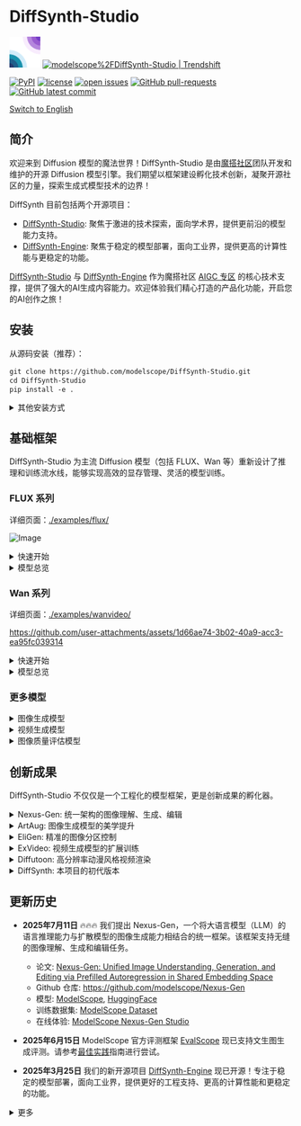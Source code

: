 # DiffSynth-Studio

<a href="https://github.com/modelscope/DiffSynth-Studio"><img src=".github/workflows/logo.gif" title="Logo" style="max-width:100%;" width="55" /></a> <a href="https://trendshift.io/repositories/10946" target="_blank"><img src="https://trendshift.io/api/badge/repositories/10946" alt="modelscope%2FDiffSynth-Studio | Trendshift" style="width: 250px; height: 55px;" width="250" height="55"/></a></p>

[![PyPI](https://img.shields.io/pypi/v/DiffSynth)](https://pypi.org/project/DiffSynth/)
[![license](https://img.shields.io/github/license/modelscope/DiffSynth-Studio.svg)](https://github.com/modelscope/DiffSynth-Studio/blob/master/LICENSE)
[![open issues](https://isitmaintained.com/badge/open/modelscope/DiffSynth-Studio.svg)](https://github.com/modelscope/DiffSynth-Studio/issues)
[![GitHub pull-requests](https://img.shields.io/github/issues-pr/modelscope/DiffSynth-Studio.svg)](https://GitHub.com/modelscope/DiffSynth-Studio/pull/)
[![GitHub latest commit](https://badgen.net/github/last-commit/modelscope/DiffSynth-Studio)](https://GitHub.com/modelscope/DiffSynth-Studio/commit/) 

[Switch to English](./README.md)

## 简介

欢迎来到 Diffusion 模型的魔法世界！DiffSynth-Studio 是由[魔搭社区](https://www.modelscope.cn/)团队开发和维护的开源 Diffusion 模型引擎。我们期望以框架建设孵化技术创新，凝聚开源社区的力量，探索生成式模型技术的边界！

DiffSynth 目前包括两个开源项目：
* [DiffSynth-Studio](https://github.com/modelscope/DiffSynth-Studio): 聚焦于激进的技术探索，面向学术界，提供更前沿的模型能力支持。
* [DiffSynth-Engine](https://github.com/modelscope/DiffSynth-Engine): 聚焦于稳定的模型部署，面向工业界，提供更高的计算性能与更稳定的功能。

[DiffSynth-Studio](https://github.com/modelscope/DiffSynth-Studio) 与 [DiffSynth-Engine](https://github.com/modelscope/DiffSynth-Engine) 作为魔搭社区 [AIGC 专区](https://modelscope.cn/aigc/home) 的核心技术支撑，提供了强大的AI生成内容能力。欢迎体验我们精心打造的产品化功能，开启您的AI创作之旅！

## 安装

从源码安装（推荐）：

```
git clone https://github.com/modelscope/DiffSynth-Studio.git
cd DiffSynth-Studio
pip install -e .
```

<details>
<summary>其他安装方式</summary>

从 pypi 安装（存在版本更新延迟，如需使用最新功能，请从源码安装）

```
pip install diffsynth
```

如果在安装过程中遇到问题，可能是由上游依赖包导致的，请参考这些包的文档：

* [torch](https://pytorch.org/get-started/locally/)
* [sentencepiece](https://github.com/google/sentencepiece)
* [cmake](https://cmake.org)
* [cupy](https://docs.cupy.dev/en/stable/install.html)

</details>



## 基础框架

DiffSynth-Studio 为主流 Diffusion 模型（包括 FLUX、Wan 等）重新设计了推理和训练流水线，能够实现高效的显存管理、灵活的模型训练。

### FLUX 系列

详细页面：[./examples/flux/](./examples/flux/)

![Image](https://github.com/user-attachments/assets/c01258e2-f251-441a-aa1e-ebb22f02594d)

<details>

<summary>快速开始</summary>

```python
import torch
from diffsynth.pipelines.flux_image_new import FluxImagePipeline, ModelConfig

pipe = FluxImagePipeline.from_pretrained(
    torch_dtype=torch.bfloat16,
    device="cuda",
    model_configs=[
        ModelConfig(model_id="black-forest-labs/FLUX.1-dev", origin_file_pattern="flux1-dev.safetensors"),
        ModelConfig(model_id="black-forest-labs/FLUX.1-dev", origin_file_pattern="text_encoder/model.safetensors"),
        ModelConfig(model_id="black-forest-labs/FLUX.1-dev", origin_file_pattern="text_encoder_2/"),
        ModelConfig(model_id="black-forest-labs/FLUX.1-dev", origin_file_pattern="ae.safetensors"),
    ],
)

image = pipe(prompt="a cat", seed=0)
image.save("image.jpg")
```

</details>

<details>

<summary>模型总览</summary>

|模型 ID|额外参数|推理|低显存推理|全量训练|全量训练后验证|LoRA 训练|LoRA 训练后验证|
|-|-|-|-|-|-|-|-|
|[FLUX.1-dev](https://www.modelscope.cn/models/black-forest-labs/FLUX.1-dev)||[code](./examples/flux/model_inference/FLUX.1-dev.py)|[code](./examples/flux/model_inference_low_vram/FLUX.1-dev.py)|[code](./examples/flux/model_training/full/FLUX.1-dev.sh)|[code](./examples/flux/model_training/validate_full/FLUX.1-dev.py)|[code](./examples/flux/model_training/lora/FLUX.1-dev.sh)|[code](./examples/flux/model_training/validate_lora/FLUX.1-dev.py)|
|[FLUX.1-Kontext-dev](https://www.modelscope.cn/models/black-forest-labs/FLUX.1-Kontext-dev)|`kontext_images`|[code](./examples/flux/model_inference/FLUX.1-Kontext-dev.py)|[code](./examples/flux/model_inference_low_vram/FLUX.1-Kontext-dev.py)|[code](./examples/flux/model_training/full/FLUX.1-Kontext-dev.sh)|[code](./examples/flux/model_training/validate_full/FLUX.1-Kontext-dev.py)|[code](./examples/flux/model_training/lora/FLUX.1-Kontext-dev.sh)|[code](./examples/flux/model_training/validate_lora/FLUX.1-Kontext-dev.py)|
|[FLUX.1-dev-Controlnet-Inpainting-Beta](https://www.modelscope.cn/models/alimama-creative/FLUX.1-dev-Controlnet-Inpainting-Beta)|`controlnet_inputs`|[code](./examples/flux/model_inference/FLUX.1-dev-Controlnet-Inpainting-Beta.py)|[code](./examples/flux/model_inference_low_vram/FLUX.1-dev-Controlnet-Inpainting-Beta.py)|[code](./examples/flux/model_training/full/FLUX.1-dev-Controlnet-Inpainting-Beta.sh)|[code](./examples/flux/model_training/validate_full/FLUX.1-dev-Controlnet-Inpainting-Beta.py)|[code](./examples/flux/model_training/lora/FLUX.1-dev-Controlnet-Inpainting-Beta.sh)|[code](./examples/flux/model_training/validate_lora/FLUX.1-dev-Controlnet-Inpainting-Beta.py)|
|[FLUX.1-dev-Controlnet-Union-alpha](https://www.modelscope.cn/models/InstantX/FLUX.1-dev-Controlnet-Union-alpha)|`controlnet_inputs`|[code](./examples/flux/model_inference/FLUX.1-dev-Controlnet-Union-alpha.py)|[code](./examples/flux/model_inference_low_vram/FLUX.1-dev-Controlnet-Union-alpha.py)|[code](./examples/flux/model_training/full/FLUX.1-dev-Controlnet-Union-alpha.sh)|[code](./examples/flux/model_training/validate_full/FLUX.1-dev-Controlnet-Union-alpha.py)|[code](./examples/flux/model_training/lora/FLUX.1-dev-Controlnet-Union-alpha.sh)|[code](./examples/flux/model_training/validate_lora/FLUX.1-dev-Controlnet-Union-alpha.py)|
|[FLUX.1-dev-Controlnet-Upscaler](https://www.modelscope.cn/models/jasperai/Flux.1-dev-Controlnet-Upscaler)|`controlnet_inputs`|[code](./examples/flux/model_inference/FLUX.1-dev-Controlnet-Upscaler.py)|[code](./examples/flux/model_inference_low_vram/FLUX.1-dev-Controlnet-Upscaler.py)|[code](./examples/flux/model_training/full/FLUX.1-dev-Controlnet-Upscaler.sh)|[code](./examples/flux/model_training/validate_full/FLUX.1-dev-Controlnet-Upscaler.py)|[code](./examples/flux/model_training/lora/FLUX.1-dev-Controlnet-Upscaler.sh)|[code](./examples/flux/model_training/validate_lora/FLUX.1-dev-Controlnet-Upscaler.py)|
|[FLUX.1-dev-IP-Adapter](https://www.modelscope.cn/models/InstantX/FLUX.1-dev-IP-Adapter)|`ipadapter_images`, `ipadapter_scale`|[code](./examples/flux/model_inference/FLUX.1-dev-IP-Adapter.py)|[code](./examples/flux/model_inference_low_vram/FLUX.1-dev-IP-Adapter.py)|[code](./examples/flux/model_training/full/FLUX.1-dev-IP-Adapter.sh)|[code](./examples/flux/model_training/validate_full/FLUX.1-dev-IP-Adapter.py)|[code](./examples/flux/model_training/lora/FLUX.1-dev-IP-Adapter.sh)|[code](./examples/flux/model_training/validate_lora/FLUX.1-dev-IP-Adapter.py)|
|[FLUX.1-dev-InfiniteYou](https://www.modelscope.cn/models/ByteDance/InfiniteYou)|`infinityou_id_image`, `infinityou_guidance`, `controlnet_inputs`|[code](./examples/flux/model_inference/FLUX.1-dev-InfiniteYou.py)|[code](./examples/flux/model_inference_low_vram/FLUX.1-dev-InfiniteYou.py)|[code](./examples/flux/model_training/full/FLUX.1-dev-InfiniteYou.sh)|[code](./examples/flux/model_training/validate_full/FLUX.1-dev-InfiniteYou.py)|[code](./examples/flux/model_training/lora/FLUX.1-dev-InfiniteYou.sh)|[code](./examples/flux/model_training/validate_lora/FLUX.1-dev-InfiniteYou.py)|
|[FLUX.1-dev-EliGen](https://www.modelscope.cn/models/DiffSynth-Studio/Eligen)|`eligen_entity_prompts`, `eligen_entity_masks`, `eligen_enable_on_negative`, `eligen_enable_inpaint`|[code](./examples/flux/model_inference/FLUX.1-dev-EliGen.py)|[code](./examples/flux/model_inference_low_vram/FLUX.1-dev-EliGen.py)|-|-|[code](./examples/flux/model_training/lora/FLUX.1-dev-EliGen.sh)|[code](./examples/flux/model_training/validate_lora/FLUX.1-dev-EliGen.py)|
|[FLUX.1-dev-LoRA-Encoder](https://www.modelscope.cn/models/DiffSynth-Studio/LoRA-Encoder-FLUX.1-Dev)|`lora_encoder_inputs`, `lora_encoder_scale`|[code](./examples/flux/model_inference/FLUX.1-dev-LoRA-Encoder.py)|[code](./examples/flux/model_inference_low_vram/FLUX.1-dev-LoRA-Encoder.py)|[code](./examples/flux/model_training/full/FLUX.1-dev-LoRA-Encoder.sh)|[code](./examples/flux/model_training/validate_full/FLUX.1-dev-LoRA-Encoder.py)|-|-|
|[FLUX.1-dev-LoRA-Fusion-Preview](https://modelscope.cn/models/DiffSynth-Studio/LoRAFusion-preview-FLUX.1-dev)||[code](./examples/flux/model_inference/FLUX.1-dev-LoRA-Fusion.py)|-|-|-|-|-|
|[Step1X-Edit](https://www.modelscope.cn/models/stepfun-ai/Step1X-Edit)|`step1x_reference_image`|[code](./examples/flux/model_inference/Step1X-Edit.py)|[code](./examples/flux/model_inference_low_vram/Step1X-Edit.py)|[code](./examples/flux/model_training/full/Step1X-Edit.sh)|[code](./examples/flux/model_training/validate_full/Step1X-Edit.py)|[code](./examples/flux/model_training/lora/Step1X-Edit.sh)|[code](./examples/flux/model_training/validate_lora/Step1X-Edit.py)|
|[FLEX.2-preview](https://www.modelscope.cn/models/ostris/Flex.2-preview)|`flex_inpaint_image`, `flex_inpaint_mask`, `flex_control_image`, `flex_control_strength`, `flex_control_stop`|[code](./examples/flux/model_inference/FLEX.2-preview.py)|[code](./examples/flux/model_inference_low_vram/FLEX.2-preview.py)|[code](./examples/flux/model_training/full/FLEX.2-preview.sh)|[code](./examples/flux/model_training/validate_full/FLEX.2-preview.py)|[code](./examples/flux/model_training/lora/FLEX.2-preview.sh)|[code](./examples/flux/model_training/validate_lora/FLEX.2-preview.py)|
|[Nexus-Gen](https://www.modelscope.cn/models/DiffSynth-Studio/Nexus-GenV2)|`nexus_gen_reference_image`|[code](./examples/flux/model_inference/Nexus-Gen-Editing.py)|[code](./examples/flux/model_inference_low_vram/Nexus-Gen-Editing.py)|[code](./examples/flux/model_training/full/Nexus-Gen.sh)|[code](./examples/flux/model_training/validate_full/Nexus-Gen.py)|[code](./examples/flux/model_training/lora/Nexus-Gen.sh)|[code](./examples/flux/model_training/validate_lora/Nexus-Gen.py)|

</details>

### Wan 系列

详细页面：[./examples/wanvideo/](./examples/wanvideo/)

https://github.com/user-attachments/assets/1d66ae74-3b02-40a9-acc3-ea95fc039314

<details>

<summary>快速开始</summary>

```python
import torch
from diffsynth import save_video
from diffsynth.pipelines.wan_video_new import WanVideoPipeline, ModelConfig

pipe = WanVideoPipeline.from_pretrained(
    torch_dtype=torch.bfloat16,
    device="cuda",
    model_configs=[
        ModelConfig(model_id="Wan-AI/Wan2.1-T2V-1.3B", origin_file_pattern="diffusion_pytorch_model*.safetensors", offload_device="cpu"),
        ModelConfig(model_id="Wan-AI/Wan2.1-T2V-1.3B", origin_file_pattern="models_t5_umt5-xxl-enc-bf16.pth", offload_device="cpu"),
        ModelConfig(model_id="Wan-AI/Wan2.1-T2V-1.3B", origin_file_pattern="Wan2.1_VAE.pth", offload_device="cpu"),
    ],
)
pipe.enable_vram_management()

video = pipe(
    prompt="纪实摄影风格画面，一只活泼的小狗在绿茵茵的草地上迅速奔跑。小狗毛色棕黄，两只耳朵立起，神情专注而欢快。阳光洒在它身上，使得毛发看上去格外柔软而闪亮。背景是一片开阔的草地，偶尔点缀着几朵野花，远处隐约可见蓝天和几片白云。透视感鲜明，捕捉小狗奔跑时的动感和四周草地的生机。中景侧面移动视角。",
    negative_prompt="色调艳丽，过曝，静态，细节模糊不清，字幕，风格，作品，画作，画面，静止，整体发灰，最差质量，低质量，JPEG压缩残留，丑陋的，残缺的，多余的手指，画得不好的手部，画得不好的脸部，畸形的，毁容的，形态畸形的肢体，手指融合，静止不动的画面，杂乱的背景，三条腿，背景人很多，倒着走",
    seed=0, tiled=True,
)
save_video(video, "video1.mp4", fps=15, quality=5)
```

</details>

<details>

<summary>模型总览</summary>

|模型 ID|额外参数|推理|全量训练|全量训练后验证|LoRA 训练|LoRA 训练后验证|
|-|-|-|-|-|-|-|
|[Wan-AI/Wan2.1-T2V-1.3B](https://modelscope.cn/models/Wan-AI/Wan2.1-T2V-1.3B)||[code](./examples/wanvideo/model_inference/Wan2.1-T2V-1.3B.py)|[code](./examples/wanvideo/model_training/full/Wan2.1-T2V-1.3B.sh)|[code](./examples/wanvideo/model_training/validate_full/Wan2.1-T2V-1.3B.py)|[code](./examples/wanvideo/model_training/lora/Wan2.1-T2V-1.3B.sh)|[code](./examples/wanvideo/model_training/validate_lora/Wan2.1-T2V-1.3B.py)|
|[Wan-AI/Wan2.1-T2V-14B](https://modelscope.cn/models/Wan-AI/Wan2.1-T2V-14B)||[code](./examples/wanvideo/model_inference/Wan2.1-T2V-14B.py)|[code](./examples/wanvideo/model_training/full/Wan2.1-T2V-14B.sh)|[code](./examples/wanvideo/model_training/validate_full/Wan2.1-T2V-14B.py)|[code](./examples/wanvideo/model_training/lora/Wan2.1-T2V-14B.sh)|[code](./examples/wanvideo/model_training/validate_lora/Wan2.1-T2V-14B.py)|
|[Wan-AI/Wan2.1-I2V-14B-480P](https://modelscope.cn/models/Wan-AI/Wan2.1-I2V-14B-480P)|`input_image`|[code](./examples/wanvideo/model_inference/Wan2.1-I2V-14B-480P.py)|[code](./examples/wanvideo/model_training/full/Wan2.1-I2V-14B-480P.sh)|[code](./examples/wanvideo/model_training/validate_full/Wan2.1-I2V-14B-480P.py)|[code](./examples/wanvideo/model_training/lora/Wan2.1-I2V-14B-480P.sh)|[code](./examples/wanvideo/model_training/validate_lora/Wan2.1-I2V-14B-480P.py)|
|[Wan-AI/Wan2.1-I2V-14B-720P](https://modelscope.cn/models/Wan-AI/Wan2.1-I2V-14B-720P)|`input_image`|[code](./examples/wanvideo/model_inference/Wan2.1-I2V-14B-720P.py)|[code](./examples/wanvideo/model_training/full/Wan2.1-I2V-14B-720P.sh)|[code](./examples/wanvideo/model_training/validate_full/Wan2.1-I2V-14B-720P.py)|[code](./examples/wanvideo/model_training/lora/Wan2.1-I2V-14B-720P.sh)|[code](./examples/wanvideo/model_training/validate_lora/Wan2.1-I2V-14B-720P.py)|
|[Wan-AI/Wan2.1-FLF2V-14B-720P](https://modelscope.cn/models/Wan-AI/Wan2.1-FLF2V-14B-720P)|`input_image`, `end_image`|[code](./examples/wanvideo/model_inference/Wan2.1-FLF2V-14B-720P.py)|[code](./examples/wanvideo/model_training/full/Wan2.1-FLF2V-14B-720P.sh)|[code](./examples/wanvideo/model_training/validate_full/Wan2.1-FLF2V-14B-720P.py)|[code](./examples/wanvideo/model_training/lora/Wan2.1-FLF2V-14B-720P.sh)|[code](./examples/wanvideo/model_training/validate_lora/Wan2.1-FLF2V-14B-720P.py)|
|[PAI/Wan2.1-Fun-1.3B-InP](https://modelscope.cn/models/PAI/Wan2.1-Fun-1.3B-InP)|`input_image`, `end_image`|[code](./examples/wanvideo/model_inference/Wan2.1-Fun-1.3B-InP.py)|[code](./examples/wanvideo/model_training/full/Wan2.1-Fun-1.3B-InP.sh)|[code](./examples/wanvideo/model_training/validate_full/Wan2.1-Fun-1.3B-InP.py)|[code](./examples/wanvideo/model_training/lora/Wan2.1-Fun-1.3B-InP.sh)|[code](./examples/wanvideo/model_training/validate_lora/Wan2.1-Fun-1.3B-InP.py)|
|[PAI/Wan2.1-Fun-1.3B-Control](https://modelscope.cn/models/PAI/Wan2.1-Fun-1.3B-Control)|`control_video`|[code](./examples/wanvideo/model_inference/Wan2.1-Fun-1.3B-Control.py)|[code](./examples/wanvideo/model_training/full/Wan2.1-Fun-1.3B-Control.sh)|[code](./examples/wanvideo/model_training/validate_full/Wan2.1-Fun-1.3B-Control.py)|[code](./examples/wanvideo/model_training/lora/Wan2.1-Fun-1.3B-Control.sh)|[code](./examples/wanvideo/model_training/validate_lora/Wan2.1-Fun-1.3B-Control.py)|
|[PAI/Wan2.1-Fun-14B-InP](https://modelscope.cn/models/PAI/Wan2.1-Fun-14B-InP)|`input_image`, `end_image`|[code](./examples/wanvideo/model_inference/Wan2.1-Fun-14B-InP.py)|[code](./examples/wanvideo/model_training/full/Wan2.1-Fun-14B-InP.sh)|[code](./examples/wanvideo/model_training/validate_full/Wan2.1-Fun-14B-InP.py)|[code](./examples/wanvideo/model_training/lora/Wan2.1-Fun-14B-InP.sh)|[code](./examples/wanvideo/model_training/validate_lora/Wan2.1-Fun-14B-InP.py)|
|[PAI/Wan2.1-Fun-14B-Control](https://modelscope.cn/models/PAI/Wan2.1-Fun-14B-Control)|`control_video`|[code](./examples/wanvideo/model_inference/Wan2.1-Fun-14B-Control.py)|[code](./examples/wanvideo/model_training/full/Wan2.1-Fun-14B-Control.sh)|[code](./examples/wanvideo/model_training/validate_full/Wan2.1-Fun-14B-Control.py)|[code](./examples/wanvideo/model_training/lora/Wan2.1-Fun-14B-Control.sh)|[code](./examples/wanvideo/model_training/validate_lora/Wan2.1-Fun-14B-Control.py)|
|[PAI/Wan2.1-Fun-V1.1-1.3B-Control](https://modelscope.cn/models/PAI/Wan2.1-Fun-V1.1-1.3B-Control)|`control_video`, `reference_image`|[code](./examples/wanvideo/model_inference/Wan2.1-Fun-V1.1-1.3B-Control.py)|[code](./examples/wanvideo/model_training/full/Wan2.1-Fun-V1.1-1.3B-Control.sh)|[code](./examples/wanvideo/model_training/validate_full/Wan2.1-Fun-V1.1-1.3B-Control.py)|[code](./examples/wanvideo/model_training/lora/Wan2.1-Fun-V1.1-1.3B-Control.sh)|[code](./examples/wanvideo/model_training/validate_lora/Wan2.1-Fun-V1.1-1.3B-Control.py)|
|[PAI/Wan2.1-Fun-V1.1-14B-Control](https://modelscope.cn/models/PAI/Wan2.1-Fun-V1.1-14B-Control)|`control_video`, `reference_image`|[code](./examples/wanvideo/model_inference/Wan2.1-Fun-V1.1-14B-Control.py)|[code](./examples/wanvideo/model_training/full/Wan2.1-Fun-V1.1-14B-Control.sh)|[code](./examples/wanvideo/model_training/validate_full/Wan2.1-Fun-V1.1-14B-Control.py)|[code](./examples/wanvideo/model_training/lora/Wan2.1-Fun-V1.1-14B-Control.sh)|[code](./examples/wanvideo/examples/wanmodel_training/validate_lora/Wan2.1-Fun-V1.1-14B-Control.py)|
|[PAI/Wan2.1-Fun-V1.1-1.3B-InP](https://modelscope.cn/models/PAI/Wan2.1-Fun-V1.1-1.3B-InP)|`input_image`, `end_image`|[code](./examples/wanvideo/model_inference/Wan2.1-Fun-V1.1-1.3B-InP.py)|[code](./examples/wanvideo/model_training/full/Wan2.1-Fun-V1.1-1.3B-InP.sh)|[code](./examples/wanvideo/model_training/validate_full/Wan2.1-Fun-V1.1-1.3B-InP.py)|[code](./examples/wanvideo/model_training/lora/Wan2.1-Fun-V1.1-1.3B-InP.sh)|[code](./examples/wanvideo/model_training/validate_lora/Wan2.1-Fun-V1.1-1.3B-InP.py)|
|[PAI/Wan2.1-Fun-V1.1-14B-InP](https://modelscope.cn/models/PAI/Wan2.1-Fun-V1.1-14B-InP)|`input_image`, `end_image`|[code](./examples/wanvideo/model_inference/Wan2.1-Fun-V1.1-14B-InP.py)|[code](./examples/wanvideo/model_training/full/Wan2.1-Fun-V1.1-14B-InP.sh)|[code](./examples/wanvideo/model_training/validate_full/Wan2.1-Fun-V1.1-14B-InP.py)|[code](./examples/wanvideo/model_training/lora/Wan2.1-Fun-V1.1-14B-InP.sh)|[code](./examples/wanvideo/model_training/validate_lora/Wan2.1-Fun-V1.1-14B-InP.py)|
|[PAI/Wan2.1-Fun-V1.1-1.3B-Control-Camera](https://modelscope.cn/models/PAI/Wan2.1-Fun-V1.1-1.3B-Control-Camera)|`control_camera_video`, `input_image`|[code](./examples/wanvideo/model_inference/Wan2.1-Fun-V1.1-1.3B-Control-Camera.py)|[code](./examples/wanvideo/model_training/full/Wan2.1-Fun-V1.1-1.3B-Control-Camera.sh)|[code](./examples/wanvideo/model_training/validate_full/Wan2.1-Fun-V1.1-1.3B-Control-Camera.py)|[code](./examples/wanvideo/model_training/lora/Wan2.1-Fun-V1.1-1.3B-Control-Camera.sh)|[code](./examples/wanvideo/model_training/validate_lora/Wan2.1-Fun-V1.1-1.3B-Control-Camera.py)|
|[PAI/Wan2.1-Fun-V1.1-14B-Control-Camera](https://modelscope.cn/models/PAI/Wan2.1-Fun-V1.1-14B-Control-Camera)|`control_camera_video`, `input_image`|[code](./examples/wanvideo/model_inference/Wan2.1-Fun-V1.1-14B-Control-Camera.py)|[code](./examples/wanvideo/model_training/full/Wan2.1-Fun-V1.1-14B-Control-Camera.sh)|[code](./examples/wanvideo/model_training/validate_full/Wan2.1-Fun-V1.1-14B-Control-Camera.py)|[code](./examples/wanvideo/model_training/lora/Wan2.1-Fun-V1.1-14B-Control-Camera.sh)|[code](./examples/wanvideo/model_training/validate_lora/Wan2.1-Fun-V1.1-14B-Control-Camera.py)|
|[iic/VACE-Wan2.1-1.3B-Preview](https://modelscope.cn/models/iic/VACE-Wan2.1-1.3B-Preview)|`vace_control_video`, `vace_reference_image`|[code](./examples/wanvideo/model_inference/Wan2.1-VACE-1.3B-Preview.py)|[code](./examples/wanvideo/model_training/full/Wan2.1-VACE-1.3B-Preview.sh)|[code](./examples/wanvideo/model_training/validate_full/Wan2.1-VACE-1.3B-Preview.py)|[code](./examples/wanvideo/model_training/lora/Wan2.1-VACE-1.3B-Preview.sh)|[code](./examples/wanvideo/model_training/validate_lora/Wan2.1-VACE-1.3B-Preview.py)|
|[Wan-AI/Wan2.1-VACE-1.3B](https://modelscope.cn/models/Wan-AI/Wan2.1-VACE-1.3B)|`vace_control_video`, `vace_reference_image`|[code](./examples/wanvideo/model_inference/Wan2.1-VACE-1.3B.py)|[code](./examples/wanvideo/model_training/full/Wan2.1-VACE-1.3B.sh)|[code](./examples/wanvideo/model_training/validate_full/Wan2.1-VACE-1.3B.py)|[code](./examples/wanvideo/model_training/lora/Wan2.1-VACE-1.3B.sh)|[code](./examples/wanvideo/model_training/validate_lora/Wan2.1-VACE-1.3B.py)|
|[Wan-AI/Wan2.1-VACE-14B](https://modelscope.cn/models/Wan-AI/Wan2.1-VACE-14B)|`vace_control_video`, `vace_reference_image`|[code](./examples/wanvideo/model_inference/Wan2.1-VACE-14B.py)|[code](./examples/wanvideo/model_training/full/Wan2.1-VACE-14B.sh)|[code](./examples/wanvideo/model_training/validate_full/Wan2.1-VACE-14B.py)|[code](./examples/wanvideo/model_training/lora/Wan2.1-VACE-14B.sh)|[code](./examples/wanvideo/model_training/validate_lora/Wan2.1-VACE-14B.py)|
|[DiffSynth-Studio/Wan2.1-1.3b-speedcontrol-v1](https://modelscope.cn/models/DiffSynth-Studio/Wan2.1-1.3b-speedcontrol-v1)|`motion_bucket_id`|[code](./examples/wanvideo/model_inference/Wan2.1-1.3b-speedcontrol-v1.py)|[code](./examples/wanvideo/model_training/full/Wan2.1-1.3b-speedcontrol-v1.sh)|[code](./examples/wanvideo/model_training/validate_full/Wan2.1-1.3b-speedcontrol-v1.py)|[code](./examples/wanvideo/model_training/lora/Wan2.1-1.3b-speedcontrol-v1.sh)|[code](./examples/wanvideo/model_training/validate_lora/Wan2.1-1.3b-speedcontrol-v1.py)|

</details>



### 更多模型



<details>
<summary>图像生成模型</summary>

详细页面：[./examples/image_synthesis/](./examples/image_synthesis/)

|FLUX|Stable Diffusion 3|
|-|-|
|![image_1024_cfg](https://github.com/user-attachments/assets/984561e9-553d-4952-9443-79ce144f379f)|![image_1024](https://github.com/modelscope/DiffSynth-Studio/assets/35051019/4df346db-6f91-420a-b4c1-26e205376098)|

|Kolors|Hunyuan-DiT|
|-|-|
|![image_1024](https://github.com/modelscope/DiffSynth-Studio/assets/35051019/53ef6f41-da11-4701-8665-9f64392607bf)|![image_1024](https://github.com/modelscope/DiffSynth-Studio/assets/35051019/60b022c8-df3f-4541-95ab-bf39f2fa8bb5)|

|Stable Diffusion|Stable Diffusion XL|
|-|-|
|![1024](https://github.com/Artiprocher/DiffSynth-Studio/assets/35051019/6fc84611-8da6-4a1f-8fee-9a34eba3b4a5)|![1024](https://github.com/Artiprocher/DiffSynth-Studio/assets/35051019/67687748-e738-438c-aee5-96096f09ac90)|

</details>



<details>
<summary>视频生成模型</summary>

- HunyuanVideo：[./examples/HunyuanVideo/](./examples/HunyuanVideo/)

https://github.com/user-attachments/assets/48dd24bb-0cc6-40d2-88c3-10feed3267e9

- StepVideo：[./examples/stepvideo/](./examples/stepvideo/)

https://github.com/user-attachments/assets/5954fdaa-a3cf-45a3-bd35-886e3cc4581b

- CogVideoX：[./examples/CogVideoX/](./examples/CogVideoX/)

https://github.com/user-attachments/assets/26b044c1-4a60-44a4-842f-627ff289d006

</details>



<details>
<summary>图像质量评估模型</summary>

我们集成了一系列图像质量评估模型，这些模型可以用于图像生成模型的评测、对齐训练等场景中。

详细页面：[./examples/image_quality_metric/](./examples/image_quality_metric/)

* [ImageReward](https://github.com/THUDM/ImageReward)
* [Aesthetic](https://github.com/christophschuhmann/improved-aesthetic-predictor)
* [PickScore](https://github.com/yuvalkirstain/pickscore)
* [CLIP](https://github.com/openai/CLIP)
* [HPSv2](https://github.com/tgxs002/HPSv2)
* [HPSv2.1](https://github.com/tgxs002/HPSv2)
* [MPS](https://github.com/Kwai-Kolors/MPS)

</details>



## 创新成果

DiffSynth-Studio 不仅仅是一个工程化的模型框架，更是创新成果的孵化器。

<details>
<summary>Nexus-Gen: 统一架构的图像理解、生成、编辑</summary>

- 详细页面：https://github.com/modelscope/Nexus-Gen
- 论文：[Nexus-Gen: Unified Image Understanding, Generation, and Editing via Prefilled Autoregression in Shared Embedding Space](https://arxiv.org/pdf/2504.21356)
- 模型：[ModelScope](https://www.modelscope.cn/models/DiffSynth-Studio/Nexus-GenV2), [HuggingFace](https://huggingface.co/modelscope/Nexus-GenV2)
- 数据集：[ModelScope Dataset](https://www.modelscope.cn/datasets/DiffSynth-Studio/Nexus-Gen-Training-Dataset)
- 在线体验：[ModelScope Nexus-Gen Studio](https://www.modelscope.cn/studios/DiffSynth-Studio/Nexus-Gen)

![](https://github.com/modelscope/Nexus-Gen/raw/main/assets/illustrations/gen_edit.jpg)

</details>



<details>
<summary>ArtAug: 图像生成模型的美学提升</summary>

- 详细页面：[./examples/ArtAug/](./examples/ArtAug/)
- 论文：[ArtAug: Enhancing Text-to-Image Generation through Synthesis-Understanding Interaction](https://arxiv.org/abs/2412.12888)
- 模型：[ModelScope](https://www.modelscope.cn/models/DiffSynth-Studio/ArtAug-lora-FLUX.1dev-v1), [HuggingFace](https://huggingface.co/ECNU-CILab/ArtAug-lora-FLUX.1dev-v1)
- 在线体验：[ModelScope AIGC Tab](https://www.modelscope.cn/aigc/imageGeneration?tab=advanced&versionId=7228&modelType=LoRA&sdVersion=FLUX_1&modelUrl=modelscope%3A%2F%2FDiffSynth-Studio%2FArtAug-lora-FLUX.1dev-v1%3Frevision%3Dv1.0)

|FLUX.1-dev|FLUX.1-dev + ArtAug LoRA|
|-|-|
|![image_1_base](https://github.com/user-attachments/assets/e1d5c505-b423-45fe-be01-25c2758f5417)|![image_1_enhance](https://github.com/user-attachments/assets/335908e3-d0bd-41c2-9d99-d10528a2d719)|

</details>



<details>

<summary>EliGen: 精准的图像分区控制</summary>

- 详细页面：[./examples/EntityControl/](./examples/EntityControl/)
- 论文：[EliGen: Entity-Level Controlled Image Generation with Regional Attention](https://arxiv.org/abs/2501.01097)
- 模型：[ModelScope](https://www.modelscope.cn/models/DiffSynth-Studio/Eligen), [HuggingFace](https://huggingface.co/modelscope/EliGen)
- 在线体验：[ModelScope EliGen Studio](https://www.modelscope.cn/studios/DiffSynth-Studio/EliGen)
- 数据集：[EliGen Train Set](https://www.modelscope.cn/datasets/DiffSynth-Studio/EliGenTrainSet)

|实体控制区域|生成图像|
|-|-|
|![eligen_example_2_mask_0](https://github.com/user-attachments/assets/1c6d9445-5022-4d91-ad2e-dc05321883d1)|![eligen_example_2_0](https://github.com/user-attachments/assets/86739945-cb07-4a49-b3b3-3bb65c90d14f)|

</details>



<details>

<summary>ExVideo: 视频生成模型的扩展训练</summary>

- 项目页面：[Project Page](https://ecnu-cilab.github.io/ExVideoProjectPage/)
- 论文：[ExVideo: Extending Video Diffusion Models via Parameter-Efficient Post-Tuning](https://arxiv.org/abs/2406.14130)
- 代码样例：[./examples/ExVideo/](./examples/ExVideo/)
- 模型：[ModelScope](https://modelscope.cn/models/ECNU-CILab/ExVideo-SVD-128f-v1), [HuggingFace](https://huggingface.co/ECNU-CILab/ExVideo-SVD-128f-v1)

https://github.com/modelscope/DiffSynth-Studio/assets/35051019/d97f6aa9-8064-4b5b-9d49-ed6001bb9acc

</details>



<details>

<summary>Diffutoon: 高分辨率动漫风格视频渲染</summary>

- 项目页面：[Project Page](https://ecnu-cilab.github.io/DiffutoonProjectPage/)
- 论文：[Diffutoon: High-Resolution Editable Toon Shading via Diffusion Models](https://arxiv.org/abs/2401.16224)
- 代码样例：[./examples/Diffutoon/](./examples/Diffutoon/)

https://github.com/Artiprocher/DiffSynth-Studio/assets/35051019/b54c05c5-d747-4709-be5e-b39af82404dd

</details>



<details>

<summary>DiffSynth: 本项目的初代版本</summary>

- 项目页面：[Project Page](https://ecnu-cilab.github.io/DiffSynth.github.io/)
- 论文：[DiffSynth: Latent In-Iteration Deflickering for Realistic Video Synthesis](https://arxiv.org/abs/2308.03463)
- 代码样例：[./examples/diffsynth/](./examples/diffsynth/)

https://github.com/Artiprocher/DiffSynth-Studio/assets/35051019/59fb2f7b-8de0-4481-b79f-0c3a7361a1ea

</details>



## 更新历史

- **2025年7月11日** 🔥🔥🔥 我们提出 Nexus-Gen，一个将大语言模型（LLM）的语言推理能力与扩散模型的图像生成能力相结合的统一框架。该框架支持无缝的图像理解、生成和编辑任务。
  - 论文: [Nexus-Gen: Unified Image Understanding, Generation, and Editing via Prefilled Autoregression in Shared Embedding Space](https://arxiv.org/pdf/2504.21356)
  - Github 仓库: https://github.com/modelscope/Nexus-Gen
  - 模型: [ModelScope](https://www.modelscope.cn/models/DiffSynth-Studio/Nexus-GenV2), [HuggingFace](https://huggingface.co/modelscope/Nexus-GenV2)
  - 训练数据集: [ModelScope Dataset](https://www.modelscope.cn/datasets/DiffSynth-Studio/Nexus-Gen-Training-Dataset)
  - 在线体验: [ModelScope Nexus-Gen Studio](https://www.modelscope.cn/studios/DiffSynth-Studio/Nexus-Gen)

- **2025年6月15日** ModelScope 官方评测框架 [EvalScope](https://github.com/modelscope/evalscope) 现已支持文生图生成评测。请参考[最佳实践](https://evalscope.readthedocs.io/zh-cn/latest/best_practice/t2i_eval.html)指南进行尝试。

- **2025年3月25日** 我们的新开源项目 [DiffSynth-Engine](https://github.com/modelscope/DiffSynth-Engine) 现已开源！专注于稳定的模型部署，面向工业界，提供更好的工程支持、更高的计算性能和更稳定的功能。

<details>
<summary>更多</summary>

- **2025年3月31日** 我们支持 InfiniteYou，一种用于 FLUX 的人脸特征保留方法。更多细节请参考 [./examples/InfiniteYou/](./examples/InfiniteYou/)。

- **2025年3月13日** 我们支持 HunyuanVideo-I2V，即腾讯开源的 HunyuanVideo 的图像到视频生成版本。更多细节请参考 [./examples/HunyuanVideo/](./examples/HunyuanVideo/)。

- **2025年2月25日** 我们支持 Wan-Video，这是阿里巴巴开源的一系列最先进的视频合成模型。详见 [./examples/wanvideo/](./examples/wanvideo/)。

- **2025年2月17日** 我们支持 [StepVideo](https://modelscope.cn/models/stepfun-ai/stepvideo-t2v/summary)！先进的视频合成模型！详见 [./examples/stepvideo](./examples/stepvideo/)。

- **2024年12月31日** 我们提出 EliGen，一种用于精确实体级别控制的文本到图像生成的新框架，并辅以修复融合管道，将其能力扩展到图像修复任务。EliGen 可以无缝集成现有的社区模型，如 IP-Adapter 和 In-Context LoRA，提升其通用性。更多详情，请见 [./examples/EntityControl](./examples/EntityControl/)。
  - 论文: [EliGen: Entity-Level Controlled Image Generation with Regional Attention](https://arxiv.org/abs/2501.01097)
  - 模型: [ModelScope](https://www.modelscope.cn/models/DiffSynth-Studio/Eligen), [HuggingFace](https://huggingface.co/modelscope/EliGen)
  - 在线体验: [ModelScope EliGen Studio](https://www.modelscope.cn/studios/DiffSynth-Studio/EliGen)
  - 训练数据集: [EliGen Train Set](https://www.modelscope.cn/datasets/DiffSynth-Studio/EliGenTrainSet)

- **2024年12月19日** 我们为 HunyuanVideo 实现了高级显存管理，使得在 24GB 显存下可以生成分辨率为 129x720x1280 的视频，或在仅 6GB 显存下生成分辨率为 129x512x384 的视频。更多细节请参考 [./examples/HunyuanVideo/](./examples/HunyuanVideo/)。

- **2024年12月18日** 我们提出 ArtAug，一种通过合成-理解交互来改进文生图模型的方法。我们以 LoRA 格式为 FLUX.1-dev 训练了一个 ArtAug 增强模块。该模型将 Qwen2-VL-72B 的美学理解融入 FLUX.1-dev，从而提升了生成图像的质量。
  - 论文: https://arxiv.org/abs/2412.12888
  - 示例: https://github.com/modelscope/DiffSynth-Studio/tree/main/examples/ArtAug
  - 模型: [ModelScope](https://www.modelscope.cn/models/DiffSynth-Studio/ArtAug-lora-FLUX.1dev-v1), [HuggingFace](https://huggingface.co/ECNU-CILab/ArtAug-lora-FLUX.1dev-v1)
  - 演示: [ModelScope](https://modelscope.cn/aigc/imageGeneration?tab=advanced&versionId=7228&modelType=LoRA&sdVersion=FLUX_1&modelUrl=modelscope%3A%2F%2FDiffSynth-Studio%2FArtAug-lora-FLUX.1dev-v1%3Frevision%3Dv1.0), HuggingFace (即将上线)

- **2024年10月25日** 我们提供了广泛的 FLUX ControlNet 支持。该项目支持许多不同的 ControlNet 模型，并且可以自由组合，即使它们的结构不同。此外，ControlNet 模型兼容高分辨率优化和分区控制技术，能够实现非常强大的可控图像生成。详见 [`./examples/ControlNet/`](./examples/ControlNet/)。

- **2024年10月8日** 我们发布了基于 CogVideoX-5B 和 ExVideo 的扩展 LoRA。您可以从 [ModelScope](https://modelscope.cn/models/ECNU-CILab/ExVideo-CogVideoX-LoRA-129f-v1) 或 [HuggingFace](https://huggingface.co/ECNU-CILab/ExVideo-CogVideoX-LoRA-129f-v1) 下载此模型。

- **2024年8月22日** 本项目现已支持 CogVideoX-5B。详见 [此处](/examples/video_synthesis/)。我们为这个文生视频模型提供了几个有趣的功能，包括：
  - 文本到视频
  - 视频编辑
  - 自我超分
  - 视频插帧

- **2024年8月22日** 我们实现了一个有趣的画笔功能，支持所有文生图模型。现在，您可以在 AI 的辅助下使用画笔创作惊艳的图像了！
  - 在我们的 [WebUI](#usage-in-webui) 中使用它。

- **2024年8月21日** DiffSynth-Studio 现已支持 FLUX。
  - 启用 CFG 和高分辨率修复以提升视觉质量。详见 [此处](/examples/image_synthesis/README.md)
  - LoRA、ControlNet 和其他附加模型将很快推出。

- **2024年6月21日** 我们提出 ExVideo，一种旨在增强视频生成模型能力的后训练微调技术。我们将 Stable Video Diffusion 进行了扩展，实现了长达 128 帧的长视频生成。
  - [项目页面](https://ecnu-cilab.github.io/ExVideoProjectPage/)
  - 源代码已在此仓库中发布。详见 [`examples/ExVideo`](./examples/ExVideo/)。
  - 模型已发布于 [HuggingFace](https://huggingface.co/ECNU-CILab/ExVideo-SVD-128f-v1) 和 [ModelScope](https://modelscope.cn/models/ECNU-CILab/ExVideo-SVD-128f-v1)。
  - 技术报告已发布于 [arXiv](https://arxiv.org/abs/2406.14130)。
  - 您可以在此 [演示](https://huggingface.co/spaces/modelscope/ExVideo-SVD-128f-v1) 中试用 ExVideo！

- **2024年6月13日** DiffSynth Studio 已迁移至 ModelScope。开发团队也从“我”转变为“我们”。当然，我仍会参与后续的开发和维护工作。

- **2024年1月29日** 我们提出 Diffutoon，这是一个出色的卡通着色解决方案。
  - [项目页面](https://ecnu-cilab.github.io/DiffutoonProjectPage/)
  - 源代码已在此项目中发布。
  - 技术报告（IJCAI 2024）已发布于 [arXiv](https://arxiv.org/abs/2401.16224)。

- **2023年12月8日** 我们决定启动一个新项目，旨在释放扩散模型的潜力，尤其是在视频合成方面。该项目的开发工作正式开始。

- **2023年11月15日** 我们提出 FastBlend，一种强大的视频去闪烁算法。
  - sd-webui 扩展已发布于 [GitHub](https://github.com/Artiprocher/sd-webui-fastblend)。
  - 演示视频已在 Bilibili 上展示，包含三个任务：
    - [视频去闪烁](https://www.bilibili.com/video/BV1d94y1W7PE)
    - [视频插帧](https://www.bilibili.com/video/BV1Lw411m71p)
    - [图像驱动的视频渲染](https://www.bilibili.com/video/BV1RB4y1Z7LF)
  - 技术报告已发布于 [arXiv](https://arxiv.org/abs/2311.09265)。
  - 其他用户开发的非官方 ComfyUI 扩展已发布于 [GitHub](https://github.com/AInseven/ComfyUI-fastblend)。

- **2023年10月1日** 我们发布了该项目的早期版本，名为 FastSDXL。这是构建一个扩散引擎的初步尝试。
  - 源代码已发布于 [GitHub](https://github.com/Artiprocher/FastSDXL)。
  - FastSDXL 包含一个可训练的 OLSS 调度器，以提高效率。
    - OLSS 的原始仓库位于 [此处](https://github.com/alibaba/EasyNLP/tree/master/diffusion/olss_scheduler)。
    - 技术报告（CIKM 2023）已发布于 [arXiv](https://arxiv.org/abs/2305.14677)。
    - 演示视频已发布于 [Bilibili](https://www.bilibili.com/video/BV1w8411y7uj)。
    - 由于 OLSS 需要额外训练，我们未在本项目中实现它。

- **2023年8月29日** 我们提出 DiffSynth，一个视频合成框架。
  - [项目页面](https://ecnu-cilab.github.io/DiffSynth.github.io/)。
  - 源代码已发布在 [EasyNLP](https://github.com/alibaba/EasyNLP/tree/master/diffusion/DiffSynth)。
  - 技术报告（ECML PKDD 2024）已发布于 [arXiv](https://arxiv.org/abs/2308.03463)。

</details>
